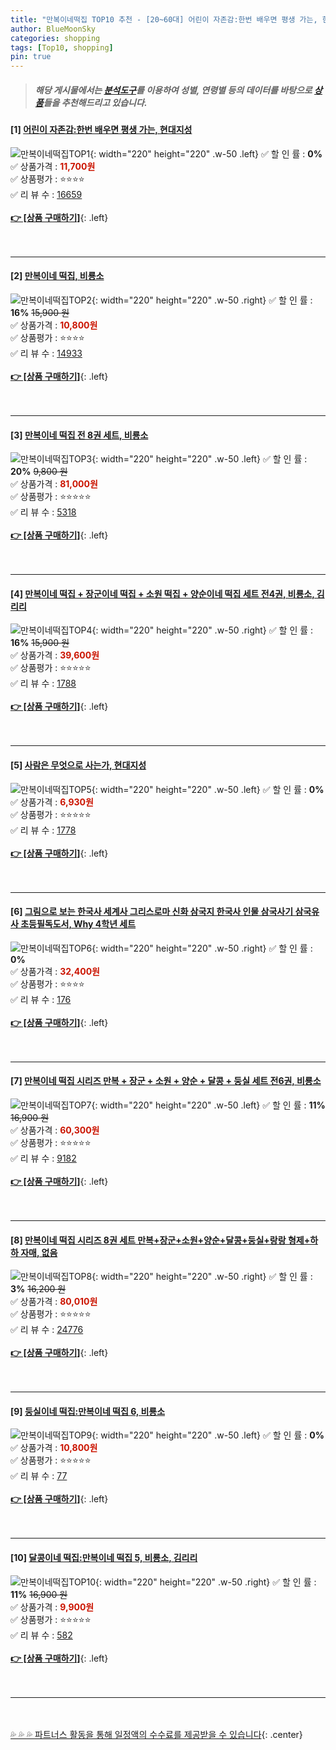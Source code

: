 ```yaml
---
title: "만복이네떡집 TOP10 추천 - [20~60대] 어린이 자존감:한번 배우면 평생 가는, 현대지성"
author: BlueMoonSky
categories: shopping
tags: [Top10, shopping]
pin: true
---
```


> ##### 해당 게시물에서는 [**분석도구**](https://itemscout.io/)를 이용하여 **성별**, **연령별** 등의 데이터를 바탕으로 [**상품**](https://link.coupang.com/a/baae76)들을 추천해드리고 있습니다.

#### [1] [어린이 자존감:한번 배우면 평생 가는, 현대지성](https://link.coupang.com/re/AFFSDP?lptag=AF5964186&subid=bluemoonsky6999&pageKey=6628677182&traceid=V0-153&itemId=15103371032&vendorItemId=82325336300)
![만복이네떡집TOP1](https://thumbnail8.coupangcdn.com/thumbnails/remote/230x230ex/image/vendor_inventory/c83b/ab38ffbe5cfb3020703e24e3b717447a4b600c12afab15f9761061d61669.jpg){: width="220" height="220" .w-50 .left}
✅ 할 인 률 : **0%** <br>
✅ 상품가격 : <span style="color:#cb1400"> **11,700원** </span><br>
✅ 상품평가 : ⭐⭐⭐⭐<br>
✅ 리 뷰 수 : [16659](https://link.coupang.com/re/AFFSDP?lptag=AF5964186&subid=bluemoonsky6999&pageKey=6628677182&traceid=V0-153&itemId=15103371032&vendorItemId=82325336300)<br>
<br>
[**👉  [상품 구매하기]**](https://link.coupang.com/re/AFFSDP?lptag=AF5964186&subid=bluemoonsky6999&pageKey=6628677182&traceid=V0-153&itemId=15103371032&vendorItemId=82325336300){: .left}
<br>
<br>
<br>

***

#### [2] [만복이네 떡집, 비룡소](https://link.coupang.com/re/AFFSDP?lptag=AF5964186&subid=bluemoonsky6999&pageKey=8992179&traceid=V0-153&itemId=39395043&vendorItemId=3059185391)
![만복이네떡집TOP2](https://thumbnail10.coupangcdn.com/thumbnails/remote/230x230ex/image/vendor_inventory/d083/8459119574a903d7b467de5932d2301e37c0a2c63139f778a8d359ee9f96.jpg){: width="220" height="220" .w-50 .right}
✅ 할 인 률 : **16%** ~~<del class="base-price"> 15,900  </del>원~~<br>
✅ 상품가격 : <span style="color:#cb1400"> **10,800원** </span><br>
✅ 상품평가 : ⭐⭐⭐⭐<br>
✅ 리 뷰 수 : [14933](https://link.coupang.com/re/AFFSDP?lptag=AF5964186&subid=bluemoonsky6999&pageKey=8992179&traceid=V0-153&itemId=39395043&vendorItemId=3059185391)<br>
<br>
[**👉  [상품 구매하기]**](https://link.coupang.com/re/AFFSDP?lptag=AF5964186&subid=bluemoonsky6999&pageKey=8992179&traceid=V0-153&itemId=39395043&vendorItemId=3059185391){: .left}
<br>
<br>
<br>

***

#### [3] [만복이네 떡집 전 8권 세트, 비룡소](https://link.coupang.com/re/AFFSDP?lptag=AF5964186&subid=bluemoonsky6999&pageKey=7390894401&traceid=V0-153&itemId=19108235876&vendorItemId=86228507231)
![만복이네떡집TOP3](https://thumbnail9.coupangcdn.com/thumbnails/remote/230x230ex/image/retail/images/2023/06/09/17/7/f376e6b6-fd5f-4b9e-bc41-cfd8709204bb.jpg){: width="220" height="220" .w-50 .left}
✅ 할 인 률 : **20%** ~~<del class="base-price"> 9,800  </del>원~~<br>
✅ 상품가격 : <span style="color:#cb1400"> **81,000원** </span><br>
✅ 상품평가 : ⭐⭐⭐⭐⭐<br>
✅ 리 뷰 수 : [5318](https://link.coupang.com/re/AFFSDP?lptag=AF5964186&subid=bluemoonsky6999&pageKey=7390894401&traceid=V0-153&itemId=19108235876&vendorItemId=86228507231)<br>
<br>
[**👉  [상품 구매하기]**](https://link.coupang.com/re/AFFSDP?lptag=AF5964186&subid=bluemoonsky6999&pageKey=7390894401&traceid=V0-153&itemId=19108235876&vendorItemId=86228507231){: .left}
<br>
<br>
<br>

***

#### [4] [만복이네 떡집 + 장군이네 떡집 + 소원 떡집 + 양순이네 떡집 세트 전4권, 비룡소, 김리리](https://link.coupang.com/re/AFFSDP?lptag=AF5964186&subid=bluemoonsky6999&pageKey=6060493210&traceid=V0-153&itemId=11141949193&vendorItemId=78420368296)
![만복이네떡집TOP4](https://thumbnail9.coupangcdn.com/thumbnails/remote/230x230ex/image/rs_quotation_api/kqst7bzd/6931786d2ac540a1b95c5b064717df98.jpg){: width="220" height="220" .w-50 .right}
✅ 할 인 률 : **16%** ~~<del class="base-price"> 15,900  </del>원~~<br>
✅ 상품가격 : <span style="color:#cb1400"> **39,600원** </span><br>
✅ 상품평가 : ⭐⭐⭐⭐⭐<br>
✅ 리 뷰 수 : [1788](https://link.coupang.com/re/AFFSDP?lptag=AF5964186&subid=bluemoonsky6999&pageKey=6060493210&traceid=V0-153&itemId=11141949193&vendorItemId=78420368296)<br>
<br>
[**👉  [상품 구매하기]**](https://link.coupang.com/re/AFFSDP?lptag=AF5964186&subid=bluemoonsky6999&pageKey=6060493210&traceid=V0-153&itemId=11141949193&vendorItemId=78420368296){: .left}
<br>
<br>
<br>

***

#### [5] [사람은 무엇으로 사는가, 현대지성](https://link.coupang.com/re/AFFSDP?lptag=AF5964186&subid=bluemoonsky6999&pageKey=4876144239&traceid=V0-153&itemId=6343533139&vendorItemId=73638873842)
![만복이네떡집TOP5](https://thumbnail7.coupangcdn.com/thumbnails/remote/230x230ex/image/retail/images/2021/01/26/16/0/9c2b3338-ef9d-43b3-a1c0-20154bd74990.jpg){: width="220" height="220" .w-50 .left}
✅ 할 인 률 : **0%** <br>
✅ 상품가격 : <span style="color:#cb1400"> **6,930원** </span><br>
✅ 상품평가 : ⭐⭐⭐⭐⭐<br>
✅ 리 뷰 수 : [1778](https://link.coupang.com/re/AFFSDP?lptag=AF5964186&subid=bluemoonsky6999&pageKey=4876144239&traceid=V0-153&itemId=6343533139&vendorItemId=73638873842)<br>
<br>
[**👉  [상품 구매하기]**](https://link.coupang.com/re/AFFSDP?lptag=AF5964186&subid=bluemoonsky6999&pageKey=4876144239&traceid=V0-153&itemId=6343533139&vendorItemId=73638873842){: .left}
<br>
<br>
<br>

***

#### [6] [그림으로 보는 한국사 세계사 그리스로마 신화 삼국지 한국사 인물 삼국사기 삼국유사 초등필독도서, Why 4학년 세트](https://link.coupang.com/re/AFFSDP?lptag=AF5964186&subid=bluemoonsky6999&pageKey=6885026238&traceid=V0-153&itemId=16511549955&vendorItemId=83698874705)
![만복이네떡집TOP6](https://thumbnail7.coupangcdn.com/thumbnails/remote/230x230ex/image/vendor_inventory/81f9/ae6149519c9b558ff6ee5fb51d207544d894f2bf99926066d29524957ad1.jpg){: width="220" height="220" .w-50 .right}
✅ 할 인 률 : **0%** <br>
✅ 상품가격 : <span style="color:#cb1400"> **32,400원** </span><br>
✅ 상품평가 : ⭐⭐⭐⭐<br>
✅ 리 뷰 수 : [176](https://link.coupang.com/re/AFFSDP?lptag=AF5964186&subid=bluemoonsky6999&pageKey=6885026238&traceid=V0-153&itemId=16511549955&vendorItemId=83698874705)<br>
<br>
[**👉  [상품 구매하기]**](https://link.coupang.com/re/AFFSDP?lptag=AF5964186&subid=bluemoonsky6999&pageKey=6885026238&traceid=V0-153&itemId=16511549955&vendorItemId=83698874705){: .left}
<br>
<br>
<br>

***

#### [7] [만복이네 떡집 시리즈 만복 + 장군 + 소원 + 양순 + 달콩 + 둥실 세트 전6권, 비룡소](https://link.coupang.com/re/AFFSDP?lptag=AF5964186&subid=bluemoonsky6999&pageKey=6538728356&traceid=V0-153&itemId=14549090207&vendorItemId=81791450318)
![만복이네떡집TOP7](https://thumbnail10.coupangcdn.com/thumbnails/remote/230x230ex/image/rs_quotation_api/0u6teyfl/6d1fe9f172bd408ab96f877a0fd35580.jpg){: width="220" height="220" .w-50 .left}
✅ 할 인 률 : **11%** ~~<del class="base-price"> 16,900  </del>원~~<br>
✅ 상품가격 : <span style="color:#cb1400"> **60,300원** </span><br>
✅ 상품평가 : ⭐⭐⭐⭐⭐<br>
✅ 리 뷰 수 : [9182](https://link.coupang.com/re/AFFSDP?lptag=AF5964186&subid=bluemoonsky6999&pageKey=6538728356&traceid=V0-153&itemId=14549090207&vendorItemId=81791450318)<br>
<br>
[**👉  [상품 구매하기]**](https://link.coupang.com/re/AFFSDP?lptag=AF5964186&subid=bluemoonsky6999&pageKey=6538728356&traceid=V0-153&itemId=14549090207&vendorItemId=81791450318){: .left}
<br>
<br>
<br>

***

#### [8] [만복이네 떡집 시리즈 8권 세트 만복+장군+소원+양순+달콩+둥실+랑랑 형제+하하 자매, 없음](https://link.coupang.com/re/AFFSDP?lptag=AF5964186&subid=bluemoonsky6999&pageKey=7352298886&traceid=V0-153&itemId=18922729739&vendorItemId=86049792641)
![만복이네떡집TOP8](https://thumbnail10.coupangcdn.com/thumbnails/remote/230x230ex/image/vendor_inventory/75ab/b418e7ed149af4d31b1b40e8c2b984b95b7af380b77966524649c50835dd.jpg){: width="220" height="220" .w-50 .right}
✅ 할 인 률 : **3%** ~~<del class="base-price"> 16,200  </del>원~~<br>
✅ 상품가격 : <span style="color:#cb1400"> **80,010원** </span><br>
✅ 상품평가 : ⭐⭐⭐⭐⭐<br>
✅ 리 뷰 수 : [24776](https://link.coupang.com/re/AFFSDP?lptag=AF5964186&subid=bluemoonsky6999&pageKey=7352298886&traceid=V0-153&itemId=18922729739&vendorItemId=86049792641)<br>
<br>
[**👉  [상품 구매하기]**](https://link.coupang.com/re/AFFSDP?lptag=AF5964186&subid=bluemoonsky6999&pageKey=7352298886&traceid=V0-153&itemId=18922729739&vendorItemId=86049792641){: .left}
<br>
<br>
<br>

***

#### [9] [둥실이네 떡집:만복이네 떡집 6, 비룡소](https://link.coupang.com/re/AFFSDP?lptag=AF5964186&subid=bluemoonsky6999&pageKey=6495181438&traceid=V0-153&itemId=14277050717&vendorItemId=81522065734)
![만복이네떡집TOP9](https://thumbnail8.coupangcdn.com/thumbnails/remote/230x230ex/image/rs_quotation_api/mkcdy6aq/4bb38f0345fa48a6b925a09b3f8385d2.jpg){: width="220" height="220" .w-50 .left}
✅ 할 인 률 : **0%** <br>
✅ 상품가격 : <span style="color:#cb1400"> **10,800원** </span><br>
✅ 상품평가 : ⭐⭐⭐⭐⭐<br>
✅ 리 뷰 수 : [77](https://link.coupang.com/re/AFFSDP?lptag=AF5964186&subid=bluemoonsky6999&pageKey=6495181438&traceid=V0-153&itemId=14277050717&vendorItemId=81522065734)<br>
<br>
[**👉  [상품 구매하기]**](https://link.coupang.com/re/AFFSDP?lptag=AF5964186&subid=bluemoonsky6999&pageKey=6495181438&traceid=V0-153&itemId=14277050717&vendorItemId=81522065734){: .left}
<br>
<br>
<br>

***

#### [10] [달콩이네 떡집:만복이네 떡집 5, 비룡소, 김리리](https://link.coupang.com/re/AFFSDP?lptag=AF5964186&subid=bluemoonsky6999&pageKey=6221386917&traceid=V0-153&itemId=12453186228&vendorItemId=79722257663)
![만복이네떡집TOP10](https://thumbnail6.coupangcdn.com/thumbnails/remote/230x230ex/image/rs_quotation_api/estns8ys/88769e4d45e142d6ac08fd71bf46a504.jpg){: width="220" height="220" .w-50 .right}
✅ 할 인 률 : **11%** ~~<del class="base-price"> 16,900  </del>원~~<br>
✅ 상품가격 : <span style="color:#cb1400"> **9,900원** </span><br>
✅ 상품평가 : ⭐⭐⭐⭐⭐<br>
✅ 리 뷰 수 : [582](https://link.coupang.com/re/AFFSDP?lptag=AF5964186&subid=bluemoonsky6999&pageKey=6221386917&traceid=V0-153&itemId=12453186228&vendorItemId=79722257663)<br>
<br>
[**👉  [상품 구매하기]**](https://link.coupang.com/re/AFFSDP?lptag=AF5964186&subid=bluemoonsky6999&pageKey=6221386917&traceid=V0-153&itemId=12453186228&vendorItemId=79722257663){: .left}
<br>
<br>
<br>

***
<br><br>[💦 💦 💦 파트너스 활동을 통해 일정액의 수수료를 제공받을 수 있습니다](https://link.coupang.com/a/baae76){: .center}